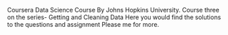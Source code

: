 Coursera Data Science Course By Johns Hopkins University.
Course three on the series- Getting and Cleaning Data
Here you would find the solutions to the questions and assignment
Please me for more.

